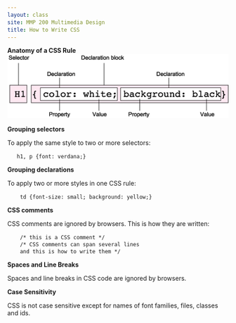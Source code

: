 ```yaml
---
layout: class
site: MMP 200 Multimedia Design
title: How to Write CSS
---
```


**Anatomy of a CSS Rule**
![CSS rule](cssrule1.png)

**Grouping selectors**

To apply the same style to two or more selectors:
       
       h1, p {font: verdana;}

**Grouping declarations**

To apply two or more styles in one CSS rule:

        td {font-size: small; background: yellow;}

**CSS comments**

CSS comments are ignored by browsers. This is how they are written:

        /* this is a CSS comment */
        /* CSS comments can span several lines
        and this is how to write them */

**Spaces and Line Breaks**

Spaces and line breaks in CSS code are ignored by browsers.

**Case Sensitivity**

CSS is not case sensitive except for names of font families, files, classes and ids.
